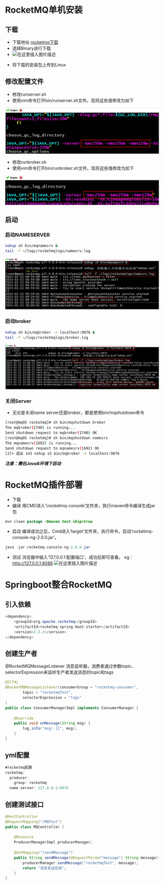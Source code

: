 # RocketMQ单机安装

## 下载

- 下载地址     [rocketmq下载](https://rocketmq.apache.org/download/)
- 选择Binary进行下载
- ![在这里插入图片描述](https://img-blog.csdnimg.cn/3f17cd5bf716427fbfd743881445ce5e.png)

+ 将下载的安装包上传到Linux

## 修改配置文件

- 修改runserver.sh
- 使用vim命令打开bin/runserver.sh文件。现将这些值修改为如下

![12](https://raw.githubusercontent.com/feixue-altaaa/picture/master/pic/202402211802838.jpg)

- 修改runbroker.sh
- 使用vim命令打开bin/runbroker.sh文件。现将这些值修改为如下

![13](https://raw.githubusercontent.com/feixue-altaaa/picture/master/pic/202402211802874.jpg)

## 启动

### 启动NAMESERVER 

```bash
nohup sh bin/mqnamesrv &
tail -f ~/logs/rocketmqlogs/namesrv.log
```

![14](https://raw.githubusercontent.com/feixue-altaaa/picture/master/pic/202402211802631.jpg)

### 启动broker

```bash
nohup sh bin/mqbroker -n localhost:9876 &
tail -f ~/logs/rocketmqlogs/broker.log
```

![15](https://raw.githubusercontent.com/feixue-altaaa/picture/master/pic/202402211802136.jpg)

### 关闭Server

+ 无论是关闭name server还是broker，都是使用bin/mqshutdown命令

```bash
[root@mqOS rocketmq]# sh bin/mqshutdown broker
The mqbroker(1740) is running...
Send shutdown request to mqbroker(1740) OK
[root@mqOS rocketmq]# sh bin/mqshutdown namesrv
The mqnamesrv(1692) is running...
Send shutdown request to mqnamesrv(1692) OK
[2]+ 退出 143 nohup sh bin/mqbroker -n localhost:9876
```

***注意：需在Java8环境下启动***

# RocketMQ插件部署

- 下载
- 编译 
  用CMD进入‘\rocketmq-console’文件夹，执行maven命令编译生成jar包

```java
mvn clean package -Dmaven.test.skip=true
```

- 启动 
  编译成功之后，Cmd进入‘target’文件夹，执行命令，启动‘rocketmq-console-ng-2.0.0.jar’。

```java
java -jar rocketmq-console-ng-2.0.0.jar
```

- 测试 
  浏览器中输入‘127.0.0.1:配置端口’，成功后即可查看。 
  eg：http://127.0.0.1:8088
  ![在这里插入图片描述](https://img-blog.csdnimg.cn/495f35154631403c9cbe4819d1304f56.png)

# Springboot整合RocketMQ

## 引入依赖

```java
<dependency>
    <groupId>org.apache.rocketmq</groupId>
    <artifactId>rocketmq-spring-boot-starter</artifactId>
    <version>2.2.2</version>
</dependency>
```

## 创建生产者

@RocketMQMessageListener
消息监听器，消费者通过参数topic、selectorExpression来监听生产者发送消息的topic和tags

```java
@Slf4j
@RocketMQMessageListener(consumerGroup = "rocketmq-consumer",
        topic = "rocketmqTest",
        selectorExpression = "tags"
)
public class ConsumerManagerImpl implements ConsumerManager {
    
    @Override
    public void onMessage(String msg) {
        log.info("msg: {}", msg);
    }
}
```

## yml配置

```java
#rocketmq配置
rocketmq:
  producer:
    group: rocketmq
  name-server: 127.0.0.1:9876
```

## 创建测试接口

```java
@RestController
@RequestMapping("/MQTest") 
public class MQController {

    @Resource
    ProducerManagerImpl producerManager;

    @GetMapping("/sendMessage")
    public String sendMessage(@RequestParam("message") String message){
        producerManager.sendMessage("rocketmqTest", message);
        return "消息发送完成";
    }
}
```




